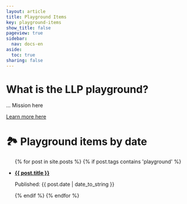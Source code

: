 ```yaml
---
layout: article
title: Playground Items
key: playground-items
show_title: false
pageview: true
sidebar:
  nav: docs-en
aside:
  toc: true
sharing: false
---
```

# What is the LLP playground?

... Mission here

<a class="button button--action button--rounded button--lg" href="/archive.html"><i class="far fa-play-circle"></i> Learn more here </a>


# 🏞 Playground items by date

<ul>
  {% for post in site.posts %}
  {% if post.tags contains 'playground' %}
  <li>
  <a href="{{ post.url }}">
    <p><b>{{ post.title }}</b></p></a>
    <p>Published: {{ post.date | date_to_string }}</p> 
  </li>
  {% endif %}
  {% endfor %}
</ul>